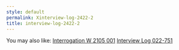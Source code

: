 ```yaml
---
style: default
permalink: Xinterview-log-2422-2
title: interview-log-2422-2
---
```

You may also like:
[Interrogation W 2105 001](http://scp-wiki.net/interrogation-w-2105-001)
[Interview Log 022-751](http://scp-wiki.net/interview-log-022-751)